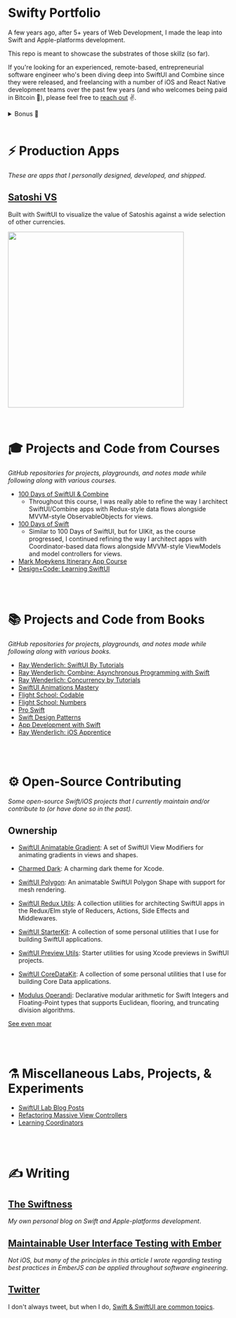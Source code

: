 # Swifty Portfolio

A few years ago, after 5+ years of Web Development, I made the leap into Swift and Apple-platforms development.

This repo is meant to showcase the substrates of those skillz (so far).

If you're looking for an experienced, remote-based, entrepreneurial software engineer who's been diving deep into SwiftUI and Combine since they were released, and freelancing with a number of iOS and React Native development teams over the past few years (and who welcomes being paid in Bitcoin 🙂), please feel free to [reach out](mailto:CypherPoet@gmail.com) ✌️.


<details>
<summary>Bonus 🎁</summary>
</br>

As someone who also [does graphic art and UI\/UX design](https://linktr.ee/CypherPoet), I can be integrated with any of those needs as well.

- [Dribbble](https://dribbble.com/cypherpoet)
- [Behance](https://www.behance.net/cypherpoet)
- [Instagram](https://www.instagram.com/cypherpoet/)
</details>

</br>



# ⚡️ Production Apps

_These are apps that I personally designed, developed, and shipped_.

## [Satoshi VS](https://cypherpoet.github.io/SatoshiVS-iOS/)

Built with SwiftUI to visualize the value of Satoshis against a wide selection of other currencies.

<div>
  <img src="./assets/recordings/satoshi-vs-preview.gif" width="400px">
</div>



</br>
</br>



# 🎓 Projects and Code from Courses

_GitHub repositories for projects, playgrounds, and notes made while following along with various courses._

- [100 Days of SwiftUI & Combine](https://github.com/CypherPoet/100-days-of-swiftui)
  - Throughout this course, I was really able to refine the way I architect SwiftUI/Combine apps with Redux-style data flows alongside MVVM-style ObservableObjects for views.
- [100 Days of Swift](https://github.com/CypherPoet/100-days-of-swift)
  - Similar to 100 Days of SwiftUI, but for UIKit, as the course progressed, I continued refining the way I architect apps with Coordinator-based data flows alongside MVVM-style ViewModels and model controllers for views.
- [Mark Moeykens Itinerary App Course](https://github.com/CypherPoet/course--itinerary-app)
- [Design+Code: Learning SwiftUI](https://github.com/CypherPoet/course--design-code-learn-swiftui)
<!-- - [SwiftUI Masterclass Course](https://github.com/CypherPoet/course--swiftui-masterclass) -->


</br>
</br>


# 📚 Projects and Code from Books

_GitHub repositories for projects, playgrounds, and notes made while following along with various books._


- [Ray Wenderlich: SwiftUI By Tutorials](https://github.com/CypherPoet/book--swiftui-by-tutorials)
- [Ray Wenderlich: Combine: Asynchronous Programming with Swift](https://github.com/CypherPoet/book--combine-asynchronous-programming-with-swift)
- [Ray Wenderlich: Concurrency by Tutorials](https://github.com/CypherPoet/book--concurrency-by-tutorials)
- [SwiftUI Animations Mastery](https://github.com/CypherPoet/book--swiftui-animations-mastery)
- [Flight School: Codable](https://github.com/CypherPoet/book--flight-school-codable)
- [Flight School: Numbers](https://github.com/CypherPoet/book--flight-school-numbers)
- [Pro Swift](https://github.com/CypherPoet/book--pro-swift)
- [Swift Design Patterns](https://www.hackingwithswift.com/store/swift-design-patterns)
- [App Development with Swift](https://github.com/CypherPoet/book--app-development-with-swift)
- [Ray Wenderlich: iOS Apprentice](https://github.com/CypherPoet/book--iOS-apprentice)


</br>
</br>


# ⚙️ Open-Source Contributing

_Some open-source Swift/iOS projects that I currently maintain and/or contribute to (or have done so in the past)._


## Ownership

- [SwiftUI Animatable Gradient](https://github.com/CypherPoet/AnimatableGradient): A set of SwiftUI View Modifiers for animating gradients in views and shapes.

- [Charmed Dark](https://github.com/CypherPoet/charmed-dark-xcode-theme): A charming dark theme for Xcode.

- [SwiftUI Polygon](https://github.com/CypherPoet/SwiftUIPolygon): An animatable SwiftUI Polygon Shape with support for mesh rendering.

- [SwiftUI Redux Utils](https://github.com/CypherPoet/SwiftUIReduxUtils): A collection utilities for architecting SwiftUI apps in the Redux/Elm style of Reducers, Actions, Side Effects and Middlewares.

- [SwiftUI StarterKit](https://github.com/CypherPoet/SwiftUIStarterKit): A collection of some personal utilities that I use for building SwiftUI applications.

- [SwiftUI Preview Utils](https://github.com/CypherPoet/SwiftUIPreviewUtils): Starter utilities for using Xcode previews in SwiftUI projects.

- [SwiftUI CoreDataKit](https://github.com/CypherPoet/CoreDataKit): A collection of some personal utilities that I use for building Core Data applications.

- [Modulus Operandi](https://github.com/CypherPoet/ModulusOperandi): Declarative modular arithmetic for Swift Integers and Floating-Point types that supports Euclidean, flooring, and truncating division algorithms.

[See even moar](https://swiftpackageindex.com/CypherPoet)


</br>
</br>


# ⚗️ Miscellaneous Labs, Projects, & Experiments

- [SwiftUI Lab Blog Posts](https://github.com/CypherPoet/blog--swiftui-lab)
- [Refactoring Massive View Controllers](https://github.com/CypherPoet/refactoring-massive-view-controllers)
- [Learning Coordinators](https://github.com/CypherPoet/LearningCoordinators)

</br>
</br>



# ✍️ Writing

## [The Swiftness](https://theswiftness.com)

_My own personal blog on Swift and Apple-platforms development_.


## [Maintainable User Interface Testing with Ember](https://emberway.io/maintainable-user-interface-testing-with-ember-40f1b58040b6)

_Not iOS, but many of the principles in this article I wrote regarding testing best practices in EmberJS can be applied throughout software engineering_.


## [Twitter](https://twitter.com/cypher_poet)

I don't always tweet, but when I do, [Swift & SwiftUI are common topics](https://twitter.com/search?q=(SwiftUI%20OR%20Swift)%20(%23SwiftUI%20OR%20%23Swift%20OR%20%23Combine%20OR%20%23iOS%20OR%20%23SwiftDev%20OR%20%23iOSDev)%20(from%3ACypher_Poet)&src=typed_query&f=live).

